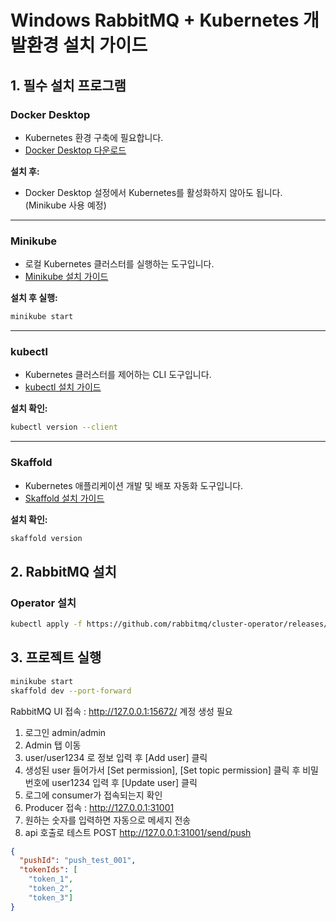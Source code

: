 # Windows RabbitMQ + Kubernetes 개발환경 설치 가이드

## 1. 필수 설치 프로그램

### Docker Desktop
- Kubernetes 환경 구축에 필요합니다.
- [Docker Desktop 다운로드](https://www.docker.com/products/docker-desktop)

**설치 후:**
- Docker Desktop 설정에서 Kubernetes를 활성화하지 않아도 됩니다. (Minikube 사용 예정)

---

### Minikube
- 로컬 Kubernetes 클러스터를 실행하는 도구입니다.
- [Minikube 설치 가이드](https://minikube.sigs.k8s.io/docs/start/)

**설치 후 실행:**
```bash
minikube start
```

---

### kubectl
- Kubernetes 클러스터를 제어하는 CLI 도구입니다.
- [kubectl 설치 가이드](https://kubernetes.io/docs/tasks/tools/install-kubectl/)

**설치 확인:**
```bash
kubectl version --client
```

---

### Skaffold
- Kubernetes 애플리케이션 개발 및 배포 자동화 도구입니다.
- [Skaffold 설치 가이드](https://skaffold.dev/docs/install/)

**설치 확인:**
```bash
skaffold version
```
## 2. RabbitMQ 설치

### Operator 설치
```bash
kubectl apply -f https://github.com/rabbitmq/cluster-operator/releases/latest/download/cluster-operator.yml
```

## 3. 프로젝트 실행
```bash
minikube start
skaffold dev --port-forward
```

RabbitMQ UI 접속 : http://127.0.0.1:15672/
계정 생성 필요
1. 로그인 admin/admin
2. Admin 탭 이동
3. user/user1234 로 정보 입력 후 [Add user] 클릭
4. 생성된 user 들어가서 [Set permission], [Set topic permission] 클릭 후 비밀번호에 user1234 입력 후 [Update user] 클릭
5. 로그에 consumer가 접속되는지 확인
6. Producer 접속 : http://127.0.0.1:31001
7. 원하는 숫자를 입력하면 자동으로 메세지 전송
8. api 호출로 테스트
POST http://127.0.0.1:31001/send/push
```json
{
  "pushId": "push_test_001",
  "tokenIds": [
    "token_1",
    "token_2",
    "token_3"]
}
```